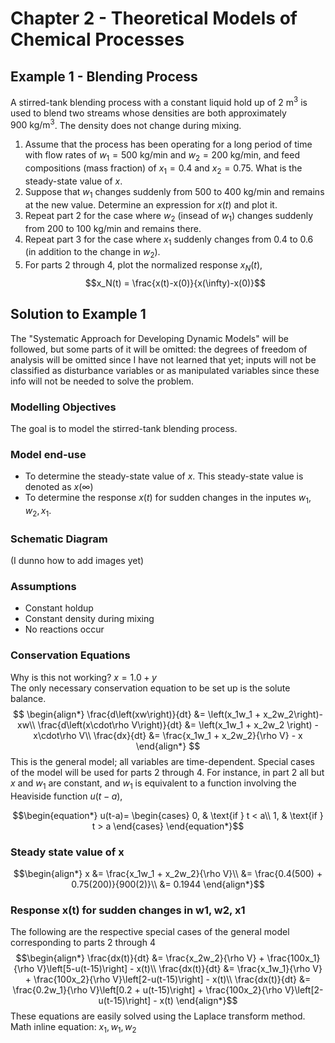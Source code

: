 # Chapter 2 - Theoretical Models of Chemical Processes
## Example 1 - Blending Process
A stirred-tank blending process with a constant liquid hold up of $2~\text{m}^3$ is used to blend two streams whose densities are both approximately $900~\text{kg/m}^3$. The density does not change during mixing.<br/>
1. Assume that the process has been operating for a long period of time with flow rates of $w_1 = 500~\text{kg/min}$ and $w_2 = 200~\text{kg/min}$, and feed compositions (mass fraction) of $x_1 = 0.4$ and $x_2 = 0.75$. What is the steady-state value of $x$.
2. Suppose that $w_1$ changes suddenly from $500$ to $400~\text{kg/min}$ and remains at the new value. Determine an expression for $x(t)$ and plot it.
3. Repeat part 2 for the case where $w_2$ (insead of $w_1$) changes suddenly from $200$ to $100~\text{kg/min}$ and remains there.
4. Repeat part 3 for the case where $x_1$ suddenly changes from $0.4$ to $0.6$ (in addition to the change in $w_2$).
5. For parts 2 through 4, plot the normalized response $x_N(t)$,
$$x_N(t) = \frac{x(t)-x(0)}{x(\infty)-x(0)}$$
## Solution to Example 1
The "Systematic Approach for Developing Dynamic Models" will be followed, but some parts of it will be omitted: the degrees of freedom of analysis will be omitted since I have not learned that yet; inputs will not be classified as disturbance variables or as manipulated variables since these info will not be needed to solve the problem.
### Modelling Objectives
The goal is to model the stirred-tank blending process.
### Model end-use
- To determine the steady-state value of $x$. This steady-state value is denoted as $x(\infty)$
- To determine the response $x(t)$ for sudden changes in the inputes $w_1, w_2, x_1$.
### Schematic Diagram
(I dunno how to add images yet)
### Assumptions
- Constant holdup
- Constant density during mixing
- No reactions occur
### Conservation Equations
Why is this not working? $x = 1.0 + y$ <br/>
The only necessary conservation equation to be set up is the solute balance.
$$
\begin{align*}
    \frac{d\left(xw\right)}{dt} &= \left(x_1w_1 + x_2w_2\right)-xw\\
    \frac{d\left(x\cdot\rho V\right)}{dt} &= \left(x_1w_1 + x_2w_2 \right) - x\cdot\rho V\\
    \frac{dx}{dt} &= \frac{x_1w_1 + x_2w_2}{\rho V} - x
\end{align*}
$$
This is the general model; all variables are time-dependent. Special cases of the model will be used for parts 2 through 4. For instance, in part 2 all but $x$ and $w_1$ are constant, and $w_1$ is equivalent to a function involving the Heaviside function $u(t-a)$,

$$\begin{equation*}
    u(t-a)=
    \begin{cases}
        0, & \text{if } t < a\\
        1, & \text{if } t > a
    \end{cases}
\end{equation*}$$

### Steady state value of x
$$\begin{align*}
x
&= \frac{x_1w_1 + x_2w_2}{\rho V}\\
&= \frac{0.4(500) + 0.75(200)}{900(2)}\\
&= 0.1944
\end{align*}$$
### Response x(t) for sudden changes in w1, w2, x1
The following are the respective special cases of the general model corresponding to parts 2 through 4
$$\begin{align*}
    \frac{dx(t)}{dt} &= \frac{x_2w_2}{\rho V} + \frac{100x_1}{\rho V}\left[5-u(t-15)\right] - x(t)\\
    \frac{dx(t)}{dt} &= \frac{x_1w_1}{\rho V} + \frac{100x_2}{\rho V}\left[2-u(t-15)\right] - x(t)\\
    \frac{dx(t)}{dt} &= \frac{0.2w_1}{\rho V}\left[0.2 + u(t-15)\right] + \frac{100x_2}{\rho V}\left[2-u(t-15)\right] - x(t)
\end{align*}$$
These equations are easily solved using the Laplace transform method.<br/>
Math inline equation: $x_1, w_1, w_2$
